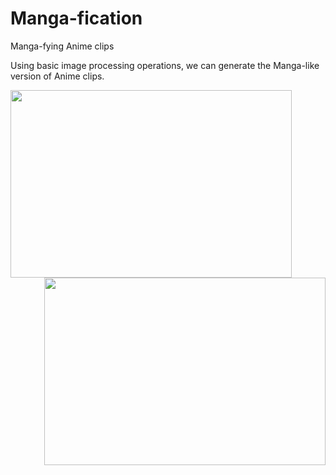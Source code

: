 # Manga-fication
Manga-fying Anime clips

Using basic image processing operations, we can generate the Manga-like version of Anime clips.

<img align="left" src="https://user-images.githubusercontent.com/59393128/132394041-2c3082d5-f3fc-4a56-b4c7-0b56685b4f76.gif" width="450" height="300">
<img align="right" src="https://user-images.githubusercontent.com/59393128/132386273-10698139-1fc4-4927-9c02-0c7259dfbb4a.gif" width="450" height="300">




